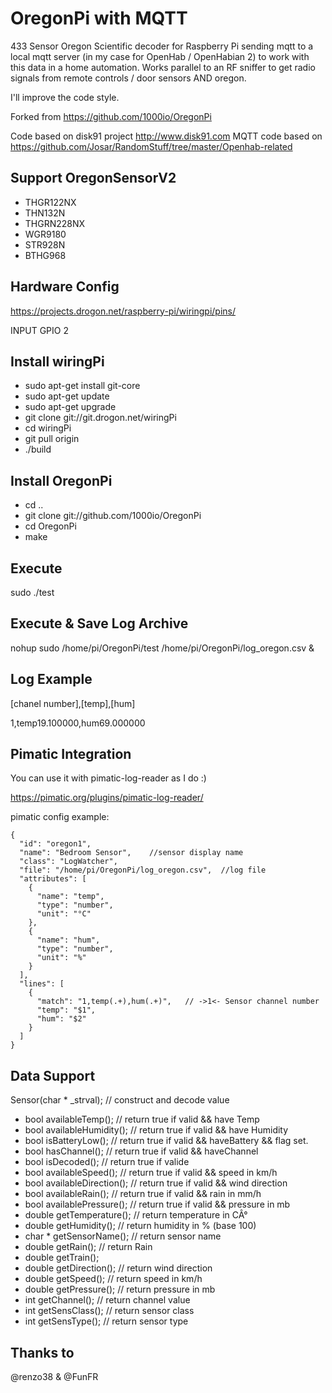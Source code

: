 OregonPi with MQTT
==================

433 Sensor Oregon Scientific decoder for Raspberry Pi sending mqtt to a local mqtt server (in my case for OpenHab / OpenHabian 2) to work with this data in a home automation. Works parallel to an RF sniffer to get radio signals from remote controls / door sensors AND oregon. 

I'll improve the code style.

Forked from https://github.com/1000io/OregonPi

Code based on disk91 project http://www.disk91.com
MQTT code based on https://github.com/Josar/RandomStuff/tree/master/Openhab-related


Support OregonSensorV2
----------------------

 - THGR122NX
 - THN132N
 - THGRN228NX
 - WGR9180
 - STR928N
 - BTHG968

Hardware Config
---------------

https://projects.drogon.net/raspberry-pi/wiringpi/pins/

INPUT GPIO 2

Install wiringPi
----------------

 - sudo apt-get install git-core
 - sudo apt-get update
 - sudo apt-get upgrade
 - git clone git://git.drogon.net/wiringPi
 - cd wiringPi
 - git pull origin
 - ./build

Install OregonPi
----------------

 - cd ..
 - git clone git://github.com/1000io/OregonPi
 - cd OregonPi
 - make

Execute
-------

sudo ./test

Execute & Save Log Archive
--------------------------

nohup sudo /home/pi/OregonPi/test /home/pi/OregonPi/log_oregon.csv &

Log Example
-----------

[chanel number],[temp],[hum]

1,temp19.100000,hum69.000000

Pimatic Integration
-------------------

You can use it with pimatic-log-reader as I do :)

https://pimatic.org/plugins/pimatic-log-reader/

pimatic config example:

    {
      "id": "oregon1",
      "name": "Bedroom Sensor",    //sensor display name
      "class": "LogWatcher",
      "file": "/home/pi/OregonPi/log_oregon.csv",  //log file
      "attributes": [
        {
          "name": "temp",
          "type": "number",
          "unit": "°C"
        },
        {
          "name": "hum",
          "type": "number",
          "unit": "%"
        }
      ],
      "lines": [
        {
          "match": "1,temp(.+),hum(.+)",   // ->1<- Sensor channel number
          "temp": "$1",
          "hum": "$2"
        }
      ]
    }

Data Support
------------

Sensor(char * _strval); // construct and decode value

 - bool availableTemp(); // return true if valid && have Temp
 - bool availableHumidity(); // return true if valid && have Humidity
 - bool isBatteryLow(); // return true if valid && haveBattery && flag set.
 - bool hasChannel(); // return true if valid && haveChannel
 - bool isDecoded(); // return true if valide
 - bool availableSpeed(); // return true if valid && speed in km/h
 - bool availableDirection(); // return true if valid && wind direction
 - bool availableRain(); // return true if valid && rain in mm/h
 - bool availablePressure(); // return true if valid && pressure in mb
 - double getTemperature(); // return temperature in CÂ°
 - double getHumidity(); // return humidity in % (base 100)
 - char * getSensorName(); // return sensor name
 - double getRain(); // return Rain
 - double getTrain();
 - double getDirection(); // return wind direction
 - double getSpeed(); // return speed in km/h
 - double getPressure(); // return pressure in mb
 - int getChannel(); // return channel value
 - int getSensClass(); // return sensor class
 - int getSensType(); // return sensor type

Thanks to
---------

@renzo38 & @FunFR


